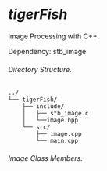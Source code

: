 <div markdown="2" class="main">
  
  # *tigerFish*
  
</div> 

Image Processing with C++.

Dependency: stb_image 

###### Directory Structure.

```
../
└── tigerFish/
	├── include/
	│   ├── stb_image.c
	│   └──image.hpp
	└── src/
	    ├── image.cpp
	    └── main.cpp
```
###### Image Class Members.

<!-- 
```
tigerFish/
└── src
	├── Oscillator/
	│   ├── SineOscillator.cpp
	│   ├── SquareOscillator.cpp
	│   ├── SawToothOscillator.cpp
	│   |	├── ForwardSawToothOscillator.cpp
	│   |	└── InverseSawToothOscillator.cpp
	│   ├── TriangleOscillator.cpp
	│   └── PulseOscillator.cpp
	├── Filter/
	│   ├── LowPassFilter.cpp
	│   └── HighPassFilter.cpp
	│   └── LowShelfFilter.cpp
	│   └── HighShelfFilter.cpp
	│   └── BandPassFilter.cpp
	│   └── PeakFilter.cpp
	│   └── NotchFilter.cpp
	├── Envolopes/
	|   ├── .cpp
	|   ├── .cpp
	|   ├── .cpp
	|   └── .cpp
	├── DSP/
	└── Libs/
	    ├── .cpp
	    ├── .cpp
	    ├── .cpp
	    └── .cpp
```
-->
